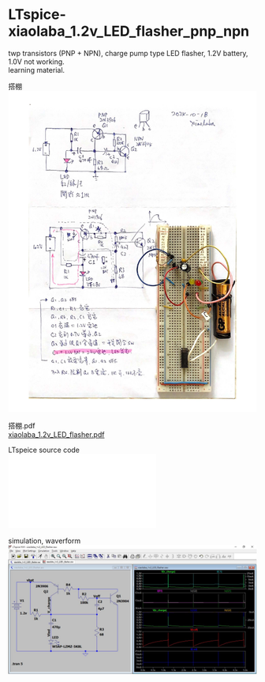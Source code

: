 # LTspice-xiaolaba_1.2v_LED_flasher_pnp_npn
twp transistors (PNP + NPN), charge pump type LED flasher, 1.2V battery, 1.0V not working.  
learning material.  

搭棚  
![xiaolaba_1.2v_LED_flasher.jpg](xiaolaba_1.2v_LED_flasher.jpg)  

搭棚.pdf  
[xiaolaba_1.2v_LED_flasher.pdf](xiaolaba_1.2v_LED_flasher.pdf)  

LTspeice source code  
![xiaolaba_1v2_LED_flasher.asc](xiaolaba_1v2_LED_flasher.asc)  

simulation, waverform  
![xiaolaba_1.2v_LED_flasher_sim.jpg](xiaolaba_1.2v_LED_flasher_sim.jpg)

